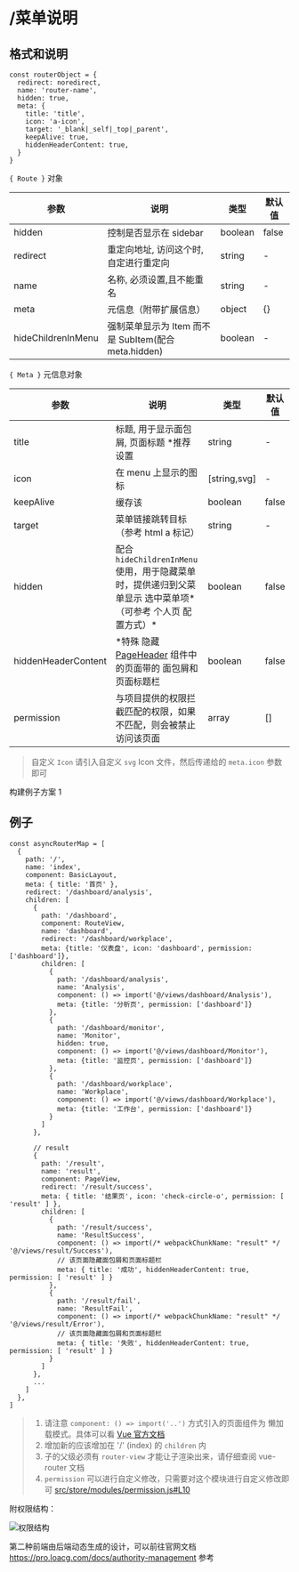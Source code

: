 # /菜单说明

## 格式和说明

```ecmascript 6
const routerObject = {
  redirect: noredirect,
  name: 'router-name',
  hidden: true,
  meta: {
    title: 'title',
    icon: 'a-icon',
    target: '_blank|_self|_top|_parent',
    keepAlive: true,
    hiddenHeaderContent: true,
  }
}
```

`{ Route }` 对象

| 参数               | 说明                                                 | 类型    | 默认值 |
| ------------------ | ---------------------------------------------------- | ------- | ------ |
| hidden             | 控制是否显示在 sidebar                               | boolean | false  |
| redirect           | 重定向地址, 访问这个时,自定进行重定向                | string  | -      |
| name               | 名称, 必须设置,且不能重名                            | string  | -      |
| meta               | 元信息（附带扩展信息）                               | object  | {}     |
| hideChildrenInMenu | 强制菜单显示为 Item 而不是 SubItem(配合 meta.hidden) | boolean | -      |

`{ Meta }` 元信息对象

| 参数                | 说明                                                                                                                                                               | 类型         | 默认值 |
| ------------------- | ------------------------------------------------------------------------------------------------------------------------------------------------------------------ | ------------ | ------ |
| title               | 标题, 用于显示面包屑, 页面标题 \*推荐设置                                                                                                                          | string       | -      |
| icon                | 在 menu 上显示的图标                                                                                                                                               | [string,svg] | -      |
| keepAlive           | 缓存该                                                                                                                                                             | boolean      | false  |
| target              | 菜单链接跳转目标（参考 html a 标记）                                                                                                                               | string       | -      |
| hidden              | 配合`hideChildrenInMenu`使用，用于隐藏菜单时，提供递归到父菜单显示 选中菜单项*（可参考 个人页 配置方式）*                                                          | boolean      | false  |
| hiddenHeaderContent | \*特殊 隐藏 [PageHeader](https://github.com/sendya/ant-design-pro-vue/blob/master/src/components/PageHeader/PageHeader.vue#L6) 组件中的页面带的 面包屑和页面标题栏 | boolean      | false  |
| permission          | 与项目提供的权限拦截匹配的权限，如果不匹配，则会被禁止访问该页面                                                                                                   | array        | []     |

> 自定义 `Icon` 请引入自定义 `svg` Icon 文件，然后传递给的 `meta.icon` 参数即可

构建例子方案 1

## 例子

```ecmascript 6
const asyncRouterMap = [
  {
    path: '/',
    name: 'index',
    component: BasicLayout,
    meta: { title: '首页' },
    redirect: '/dashboard/analysis',
    children: [
      {
        path: '/dashboard',
        component: RouteView,
        name: 'dashboard',
        redirect: '/dashboard/workplace',
        meta: {title: '仪表盘', icon: 'dashboard', permission: ['dashboard']},
        children: [
          {
            path: '/dashboard/analysis',
            name: 'Analysis',
            component: () => import('@/views/dashboard/Analysis'),
            meta: {title: '分析页', permission: ['dashboard']}
          },
          {
            path: '/dashboard/monitor',
            name: 'Monitor',
            hidden: true,
            component: () => import('@/views/dashboard/Monitor'),
            meta: {title: '监控页', permission: ['dashboard']}
          },
          {
            path: '/dashboard/workplace',
            name: 'Workplace',
            component: () => import('@/views/dashboard/Workplace'),
            meta: {title: '工作台', permission: ['dashboard']}
          }
        ]
      },

      // result
      {
        path: '/result',
        name: 'result',
        component: PageView,
        redirect: '/result/success',
        meta: { title: '结果页', icon: 'check-circle-o', permission: [ 'result' ] },
        children: [
          {
            path: '/result/success',
            name: 'ResultSuccess',
            component: () => import(/* webpackChunkName: "result" */ '@/views/result/Success'),
            // 该页面隐藏面包屑和页面标题栏
            meta: { title: '成功', hiddenHeaderContent: true, permission: [ 'result' ] }
          },
          {
            path: '/result/fail',
            name: 'ResultFail',
            component: () => import(/* webpackChunkName: "result" */ '@/views/result/Error'),
            // 该页面隐藏面包屑和页面标题栏
            meta: { title: '失败', hiddenHeaderContent: true, permission: [ 'result' ] }
          }
        ]
      },
      ...
    ]
  },
]
```

> 1. 请注意 `component: () => import('..')` 方式引入的页面组件为 懒加载模式。具体可以看 [Vue 官方文档](https://router.vuejs.org/zh/guide/advanced/lazy-loading.html)
> 2. 增加新的应该增加在 '/' (index) 的 `children` 内
> 3. 子的父级必须有 `router-view` 才能让子渲染出来，请仔细查阅 vue-router 文档
> 4. `permission` 可以进行自定义修改，只需要对这个模块进行自定义修改即可 [src/store/modules/permission.js#L10](https://github.com/sendya/ant-design-pro-vue/blob/master/src/store/modules/permission.js#L10)

附权限结构：

![权限结构](https://static-2.loacg.com/open/static/github/permissions.png)

第二种前端由后端动态生成的设计，可以前往官网文档 https://pro.loacg.com/docs/authority-management 参考
